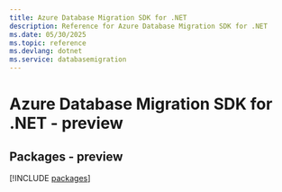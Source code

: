 ```yaml
---
title: Azure Database Migration SDK for .NET
description: Reference for Azure Database Migration SDK for .NET
ms.date: 05/30/2025
ms.topic: reference
ms.devlang: dotnet
ms.service: databasemigration
---
```

# Azure Database Migration SDK for .NET - preview
## Packages - preview
[!INCLUDE [packages](database-migration-index.md)]